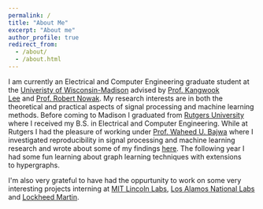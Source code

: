 ```yaml
---
permalink: /
title: "About Me"
excerpt: "About me"
author_profile: true
redirect_from: 
  - /about/
  - /about.html
---
```


I am currently an Electrical and Computer Engineering graduate student at the [Univeristy of Wisconsin-Madison](https://www.wisc.edu/) advised by [Prof. Kangwook Lee](https://kangwooklee.com/) and [Prof. Robert Nowak](https://nowak.ece.wisc.edu/).
My research interests are in both the theoretical and practical aspects of signal processing and machine learning methods. Before coming to Madison I graduated from [Rutgers University](https://www.rutgers.edu/) where I received my B.S. in Electrical and Computer Engineering.
While at Rutgers I had the pleasure of working under [Prof. Waheed U. Bajwa](http://www.inspirelab.us/people/) where I investigated reproducibility in signal processing and machine learning research and wrote about some of my findings [here](https://arxiv.org/abs/2108.12383). The following year I had some fun learning about  graph learning techniques with extensions to hypergraphs.

I'm also very grateful to have had the oppurtunity to work on some very interesting projects
interning at [MIT Lincoln Labs](https://www.ll.mit.edu/), [Los Alamos National Labs](https://www.lanl.gov/) and [Lockheed
Martin](https://www.lockheedmartin.com/en-us/index.html).
